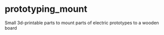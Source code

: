 # prototyping_mount
Small 3d-printable parts to mount parts of electric prototypes to a wooden board
